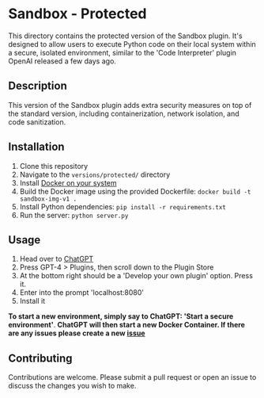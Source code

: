 # Sandbox - Protected

This directory contains the protected version of the Sandbox plugin. It's designed to allow users to execute Python code on their local system within a secure, isolated environment, similar to the 'Code Interpreter' plugin OpenAI released
a few days ago.

## Description

This version of the Sandbox plugin adds extra security measures on top of the standard version, including containerization, network isolation, and code sanitization.

## Installation

1. Clone this repository
2. Navigate to the `versions/protected/` directory
3. Install [Docker on your system](https://docs.docker.com/engine/install/)
4. Build the Docker image using the provided Dockerfile: `docker build -t sandbox-img-v1 .`
5. Install Python dependencies: `pip install -r requirements.txt`
6. Run the server: `python server.py`

## Usage

1. Head over to [ChatGPT](https://chat.openai.com)
2. Press GPT-4 > Plugins, then scroll down to the Plugin Store
3. At the bottom right should be a 'Develop your own plugin' option. Press it.
4. Enter into the prompt 'localhost:8080'
5. Install it

**To start a new environment, simply say to ChatGPT: 'Start a secure environment'**.
**ChatGPT will then start a new Docker Container. If there are any issues please create a new [issue](https://github.com/olxver/sandbox-plugin/issues)**


## Contributing

Contributions are welcome. Please submit a pull request or open an issue to discuss the changes you wish to make.



